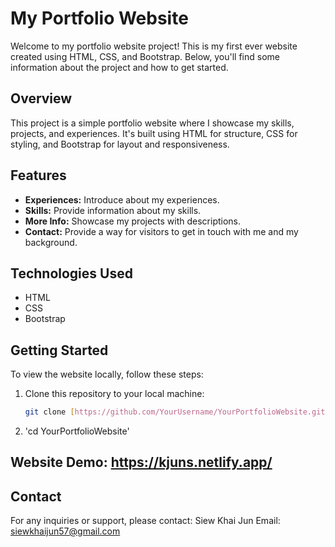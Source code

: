 # My Portfolio Website

Welcome to my portfolio website project! This is my first ever website created using HTML, CSS, and Bootstrap. Below, you'll find some information about the project and how to get started.

## Overview

This project is a simple portfolio website where I showcase my skills, projects, and experiences. It's built using HTML for structure, CSS for styling, and Bootstrap for layout and responsiveness.

## Features

- **Experiences:** Introduce about my experiences.
- **Skills:** Provide information about my skills.
- **More Info:** Showcase my projects with descriptions.
- **Contact:** Provide a way for visitors to get in touch with me and my background.

## Technologies Used

- HTML
- CSS
- Bootstrap

## Getting Started

To view the website locally, follow these steps:

1. Clone this repository to your local machine:

   ```bash
   git clone [https://github.com/YourUsername/YourPortfolioWebsite.git](https://github.com/SiewJun/Portfolio-Website.git)

2. 'cd YourPortfolioWebsite'

## Website Demo: <https://kjuns.netlify.app/>

## Contact
For any inquiries or support, please contact:
Siew Khai Jun
Email: siewkhaijun57@gmail.com

